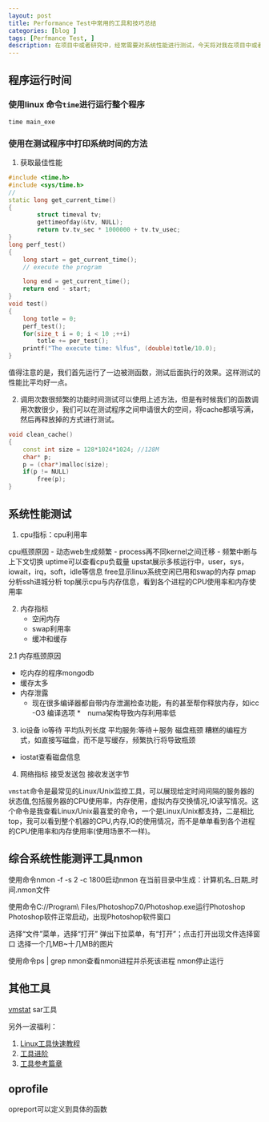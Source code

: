 ```yaml
---
layout: post
title: Performance Test中常用的工具和技巧总结
categories: [blog ]
tags: [Perfmance Test, ]
description: 在项目中或者研究中，经常需要对系统性能进行测试，今天将对我在项目中或者研究中用到的性能测试的有关东西进行总结
---
```


## 程序运行时间

### 使用linux 命令`time`进行运行整个程序
`time main_exe`

### 使用在测试程序中打印系统时间的方法
1. 获取最佳性能

```cpp
#include <time.h>
#include <sys/time.h>
//
static long get_current_time()
{
        struct timeval tv;
        gettimeofday(&tv, NULL);
        return tv.tv_sec * 1000000 + tv.tv_usec;
}
long perf_test()
{
    long start = get_current_time();
    // execute the program

    long end = get_current_time();
    return end - start;
}
void test()
{
    long totle = 0;
    perf_test();
    for(size_t i = 0; i < 10 ;++i)
        totle += per_test();
    printf("The execute time: %lfus", (double)totle/10.0);
}
```
值得注意的是，我们首先运行了一边被测函数，测试后面执行的效果。这样测试的性能比平均好一点。

2. 调用次数很频繁的功能时间测试可以使用上述方法，但是有时候我们的函数调用次数很少，我们可以在测试程序之间申请很大的空间，将cache都填写满，然后再释放掉的方式进行测试。

```cpp
void clean_cache()
{
    const int size = 128*1024*1024; //128M
    char* p;
    p = (char*)malloc(size);
    if(p != NULL)
        free(p);
}
```

## 系统性能测试
1. cpu指标：cpu利用率
    
cpu瓶颈原因
    - 动态web生成频繁
    - process再不同kernel之间迁移
    - 频繁中断与上下文切换
uptime可以查看cpu负载量
upstat展示多核运行中，user，sys，iowait，irq，soft，idle等信息
free显示linux系统空闲已用和swap的内存
pmap分析ssh进城分析
top展示cpu与内存信息，看到各个进程的CPU使用率和内存使用率

2. 内存指标
    - 空闲内存
    - swap利用率
    - 缓冲和缓存
    
2.1 内存瓶颈原因
* 吃内存的程序mongodb
* 缓存太多
* 内存泄露
    - 现在很多编译器都自带内存泄漏检查功能，有的甚至帮你释放内存，如icc -O3 编译选项
*　numa架构导致内存利用率低

3. io设备
    io等待
    平均队列长度
    平均服务:等待＋服务
磁盘瓶颈
糟糕的编程方式，如直接写磁盘，而不是写缓存，频繁执行将导致瓶颈
* iostat查看磁盘信息

4. 网络指标
    接受发送包
    接收发送字节

`vmstat`命令是最常见的Linux/Unix监控工具，可以展现给定时间间隔的服务器的状态值,包括服务器的CPU使用率，内存使用，虚拟内存交换情况,IO读写情况。这个命令是我查看Linux/Unix最喜爱的命令，一个是Linux/Unix都支持，二是相比top，我可以看到整个机器的CPU,内存,IO的使用情况，而不是单单看到各个进程的CPU使用率和内存使用率(使用场景不一样)。

## 综合系统性能测评工具nmon
使用命令nmon -f -s 2 -c 1800启动nmon
在当前目录中生成：计算机名_日期_时间.nmon文件

使用命令C://Program\ Files/Photoshop7.0/Photoshop.exe运行Photoshop
Photoshop软件正常启动，出现Photoshop软件窗口

选择“文件”菜单，选择“打开”
弹出下拉菜单，有“打开”；点击打开出现文件选择窗口
选择一个几MB~十几MB的图片

使用命令ps | grep nmon查看nmon进程并杀死该进程
nmon停止运行

## 其他工具
[vmstat](http://www.cnblogs.com/ggjucheng/archive/2012/01/05/2312625.html)
sar工具

另外一波福利：
1. [Linux工具快速教程](http://linuxtools-rst.readthedocs.io/zh_CN/latest/)
2. [工具进阶](http://linuxtools-rst.readthedocs.io/zh_CN/latest/)
3. [工具参考篇章](http://linuxtools-rst.readthedocs.io/zh_CN/latest/tool/index.html)

## oprofile
opreport可以定义到具体的函数